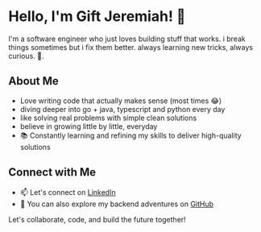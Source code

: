 # Hello, I'm Gift Jeremiah! 👋

I'm a software engineer who just loves building stuff that works. i break things sometimes but i fix them better. always learning new tricks, always curious. 🚀.

## About Me

- Love writing code that actually makes sense (most times 😂)
- diving deeper into go + java, typescript and python every day
- like solving real problems with simple clean solutions
- believe in growing little by little, everyday
- 📚 Constantly learning and refining my skills to deliver high-quality solutions

## Connect with Me

- 📫 Let's connect on [LinkedIn](https://www.linkedin.com/in/gift-jeremiah-1a413024b)
- 💼 You can also explore my backend adventures on [GitHub](https://github.com/giftthedeveloper)

Let's collaborate, code, and build the future together!

